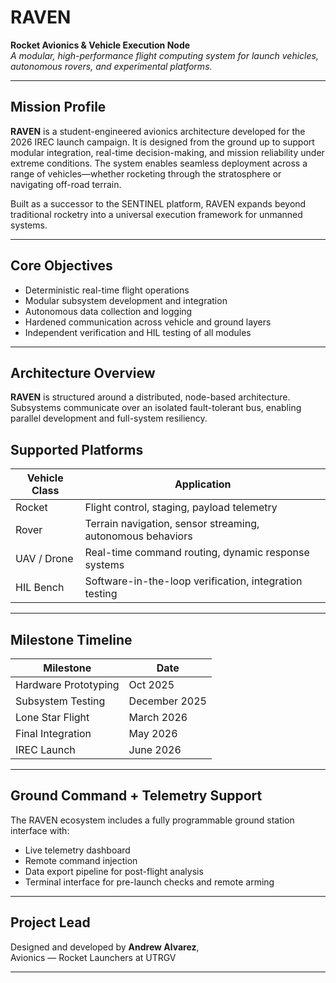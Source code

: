# RAVEN  
**Rocket Avionics & Vehicle Execution Node**  
_A modular, high-performance flight computing system for launch vehicles, autonomous rovers, and experimental platforms._

---

## Mission Profile

**RAVEN** is a student-engineered avionics architecture developed for the 2026 IREC launch campaign. It is designed from the ground up to support modular integration, real-time decision-making, and mission reliability under extreme conditions. The system enables seamless deployment across a range of vehicles—whether rocketing through the stratosphere or navigating off-road terrain.

Built as a successor to the SENTINEL platform, RAVEN expands beyond traditional rocketry into a universal execution framework for unmanned systems.

---

## Core Objectives

- Deterministic real-time flight operations
- Modular subsystem development and integration
- Autonomous data collection and logging
- Hardened communication across vehicle and ground layers
- Independent verification and HIL testing of all modules

---

## Architecture Overview

**RAVEN** is structured around a distributed, node-based architecture. Subsystems communicate over an isolated fault-tolerant bus, enabling parallel development and full-system resiliency.



## Supported Platforms

| Vehicle Class | Application                                                       |
|---------------|--------------------------------------------------------------------|
| Rocket        | Flight control, staging, payload telemetry                         |
| Rover         | Terrain navigation, sensor streaming, autonomous behaviors         |
| UAV / Drone   | Real-time command routing, dynamic response systems                |
| HIL Bench     | Software-in-the-loop verification, integration testing             |

---


## Milestone Timeline

| Milestone           | Date         |
|---------------------|--------------|
| Hardware Prototyping| Oct 2025 |
| Subsystem Testing   | December 2025|
| Lone Star Flight    | March 2026   |
| Final Integration   | May 2026     |
| IREC Launch         | June 2026    |

---

## Ground Command + Telemetry Support

The RAVEN ecosystem includes a fully programmable ground station interface with:

- Live telemetry dashboard
- Remote command injection
- Data export pipeline for post-flight analysis
- Terminal interface for pre-launch checks and remote arming

---

## Project Lead

Designed and developed by **Andrew Alvarez**,  
Avionics — Rocket Launchers at UTRGV  

---

 



